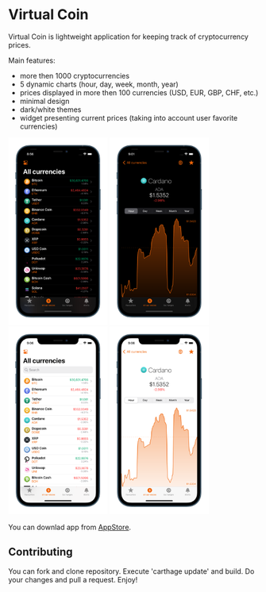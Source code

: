 #  Virtual Coin

Virtual Coin is lightweight application for keeping track of cryptocurrency prices.

Main features:
- more then 1000 cryptocurrencies
- 5 dynamic charts (hour, day, week, month, year)
- prices displayed in more then 100 currencies (USD, EUR, GBP, CHF, etc.)
- minimal design
- dark/white themes
- widget presenting current prices (taking into account user favorite currencies)

<img src="https://raw.githubusercontent.com/mczachurski/vcoin/master/Resources/screen-dark-01.png" width="200" > <img src="https://raw.githubusercontent.com/mczachurski/vcoin/master/Resources/screen-dark-02.png" width="200" > <img src="https://raw.githubusercontent.com/mczachurski/vcoin/master/Resources/screen-white-01.png" width="200" > <img src="https://raw.githubusercontent.com/mczachurski/vcoin/master/Resources/screen-white-02.png" width="200" >

You can downlad app from <a href="https://apps.apple.com/us/app/vcoin/id1471998515">AppStore</a>.

## Contributing
You can fork and clone repository. Execute 'carthage update' and build. Do your changes and pull a request. Enjoy!
